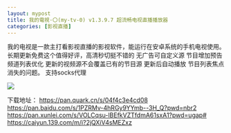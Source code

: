 ```yaml
---
layout: mypost
title: 我的電視·〇(my-tv-0) v1.3.9.7 超流畅电视直播播放器
categories: [影视直播]
---
```


我的电视是一款主打看影视直播的影视软件，能运行在安卓系统的手机电视使用。长期更新免费这个值得好评，高清秒切挺不错的
无广告可自定义源
节目增加预告
频道列表优化
更新的视频源不会覆盖已有的节目源
更新后自动播放
节目列表焦点消失的问题。
支持socks代理

![](https://gcore.jsdelivr.net/gh/jikcc/jikcc.github.io/IMG/100427iw0nzah888haf8rf.jpg)

下载地址：
https://pan.quark.cn/s/04f4c3e4cd08
https://pan.baidu.com/s/1PZRMv-4hRGy9YYmb--3H_Q?pwd=nbr2
https://pan.xunlei.com/s/VOLCqsu-lBEfkVZTfdmA61sxA1?pwd=ugap#
https://caiyun.139.com/m/i?2jQXiV4sMEZxz
